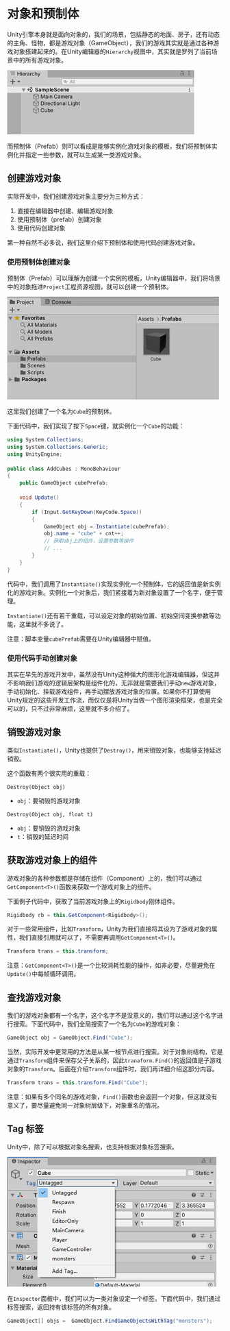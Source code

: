 # 对象和预制体

Unity引擎本身就是面向对象的，我们的场景，包括静态的地面、房子，还有动态的主角、怪物，都是游戏对象（GameObject），我们的游戏其实就是通过各种游戏对象搭建起来的。在Unity编辑器的`Hierarchy`视图中，其实就是罗列了当前场景中的所有游戏对象。

![](res/1.png)

而预制体（Prefab）则可以看成是能够实例化游戏对象的模板，我们将预制体实例化并指定一些参数，就可以生成某一类游戏对象。

## 创建游戏对象

实际开发中，我们创建游戏对象主要分为三种方式：

1. 直接在编辑器中创建、编辑游戏对象
2. 使用预制体（prefab）创建对象
3. 使用代码创建对象

第一种自然不必多说，我们这里介绍下预制体和使用代码创建游戏对象。

### 使用预制体创建对象

预制体（Prefab）可以理解为创建一个实例的模板，Unity编辑器中，我们将场景中的对象拖进`Project`工程资源视图，就可以创建一个预制体。

![](res/2.png)

这里我们创建了一个名为`Cube`的预制体。

下面代码中，我们实现了按下`Space`键，就实例化一个`Cube`的功能：

```csharp
using System.Collections;
using System.Collections.Generic;
using UnityEngine;

public class AddCubes : MonoBehaviour
{
    public GameObject cubePrefab;

    void Update()
    {
        if (Input.GetKeyDown(KeyCode.Space))
        {
            GameObject obj = Instantiate(cubePrefab);
            obj.name = "cube" + cnt++;
            // 获取obj上的组件，设置参数等操作
            // ...
        }
    }
}
```

代码中，我们调用了`Instantiate()`实现实例化一个预制体，它的返回值是新实例化的游戏对象。实例化一个对象后，我们紧接着为新对象设置了一个名字，便于管理。

`Instantiate()`还有若干重载，可以设定对象的初始位置、初始空间变换参数等功能，这里就不多说了。

注意：脚本变量`cubePrefab`需要在Unity编辑器中赋值。

### 使用代码手动创建对象

其实在早先的游戏开发中，虽然没有Unity这种强大的图形化游戏编辑器，但这并不影响我们游戏的逻辑层架构是组件化的，无非就是需要我们手动`new`游戏对象，手动初始化、挂载游戏组件，再手动摆放游戏对象的位置。如果你不打算使用Unity规定的这些开发工作流，而仅仅是将Unity当做一个图形渲染框架，也是完全可以的，只不过非常麻烦，这里就不多介绍了。

## 销毁游戏对象

类似`Instantiate()`，Unity也提供了`Destroy()`，用来销毁对象，也能够支持延迟销毁。

这个函数有两个很实用的重载：

```
Destroy(Object obj)
```

* `obj`：要销毁的游戏对象

```
Destroy(Object obj, float t)
```

* `obj`：要销毁的游戏对象
* `t`：销毁的延迟时间

## 获取游戏对象上的组件

游戏对象的各种参数都是存储在组件（Component）上的，我们可以通过`GetComponent<T>()`函数来获取一个游戏对象上的组件。

下面例子代码中，获取了当前游戏对象上的`Rigidbody`刚体组件。

```csharp
Rigidbody rb = this.GetComponent<Rigidbody>();
```

对于一些常用组件，比如`Transform`，Unity为我们直接将其设为了游戏对象的属性，我们直接引用就可以了，不需要再调用`GetComponent<T>()`。

```csharp
Transform trans = this.transform;
```

注意：`GetComponent<T>()`是一个比较消耗性能的操作，如非必要，尽量避免在`Update()`中每帧循环调用。

## 查找游戏对象

我们的游戏对象都有一个名字，这个名字不是没意义的，我们可以通过这个名字进行搜索。下面代码中，我们全局搜索了一个名为`Cube`的游戏对象：

```csharp
GameObject obj = GameObject.Find("Cube");
```

当然，实际开发中更常用的方法是从某一根节点进行搜索。对于对象树结构，它是通过`Transform`组件来保存父子关系的，因此`tranaform.Find()`的返回值是子游戏对象的`Transform`。后面在介绍`Transform`组件时，我们再详细介绍这部分内容。

```csharp
Transform trans = this.transform.Find("Cube");
```

注意：如果有多个同名的游戏对象，`Find()`函数也会返回一个对象，但这就没有意义了，要尽量避免同一对象树层级下，对象重名的情况。

## Tag 标签

Unity中，除了可以根据对象名搜索，也支持根据对象标签搜索。

![](res/3.png)

在`Inspector`面板中，我们可以为一类对象设定一个标签。下面代码中，我们通过标签搜索，返回持有该标签的所有对象。

```csharp
GameObject[] objs =  GameObject.FindGameObjectsWithTag("monsters");
```
